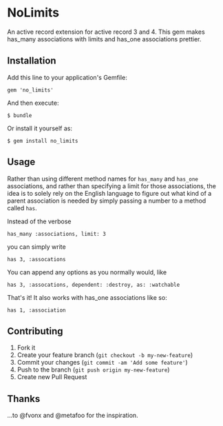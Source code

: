 # NoLimits

An active record extension for active record 3 and 4. This gem makes has_many associations with limits and has_one associations prettier.

## Installation

Add this line to your application's Gemfile:

    gem 'no_limits'

And then execute:

    $ bundle

Or install it yourself as:

    $ gem install no_limits

## Usage

Rather than using different method names for `has_many` and `has_one` associations, and rather than specifying a limit for those associations, the idea is to solely rely on the English language to figure out what kind of a parent association is needed by simply passing a number to a method called `has`.

Instead of the verbose

    has_many :associations, limit: 3

you can simply write

    has 3, :assocations

You can append any options as you normally would, like

    has 3, :assocations, dependent: :destroy, as: :watchable

That's it! It also works with has_one associations like so:

    has 1, :association

## Contributing

1. Fork it
2. Create your feature branch (`git checkout -b my-new-feature`)
3. Commit your changes (`git commit -am 'Add some feature'`)
4. Push to the branch (`git push origin my-new-feature`)
5. Create new Pull Request

## Thanks
...to @fvonx and @metafoo for the inspiration.
